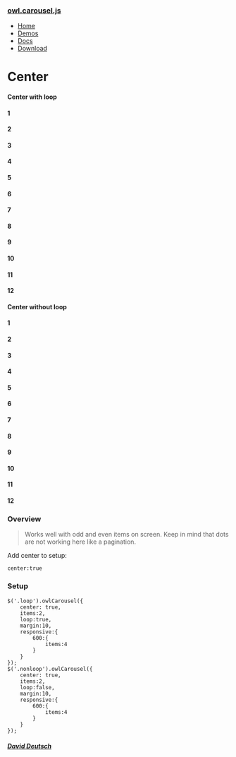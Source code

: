 ### [owl.carousel.js](/OwlCarousel2/)

<span id="toggle-nav" class="right"> </span>

-   [Home](/OwlCarousel2/index.html)
-   [Demos](/OwlCarousel2/demos/demos.html)
-   [Docs](/OwlCarousel2/docs/started-welcome.html)
-   [Download](https://github.com/OwlCarousel2/OwlCarousel2/archive/2.3.4.zip) <span class="download"></span>

Center
======

#### Center with loop

#### 1

#### 2

#### 3

#### 4

#### 5

#### 6

#### 7

#### 8

#### 9

#### 10

#### 11

#### 12

  

#### Center without loop

#### 1

#### 2

#### 3

#### 4

#### 5

#### 6

#### 7

#### 8

#### 9

#### 10

#### 11

#### 12

### Overview

> Works well with odd and even items on screen. Keep in mind that dots are not working here like a pagination.

Add center to setup:

    center:true

### Setup

    $('.loop').owlCarousel({
        center: true,
        items:2,
        loop:true,
        margin:10,
        responsive:{
            600:{
                items:4
            }
        }
    });
    $('.nonloop').owlCarousel({
        center: true,
        items:2,
        loop:false,
        margin:10,
        responsive:{
            600:{
                items:4
            }
        }
    });

##### [David Deutsch](/OwlCarousel2/docs/support-contact.html) <a href="https://twitter.com/share?url=https://github.com/OwlCarousel2/OwlCarousel2&amp;text=Owl%20Carousel%20-%20This%20is%20so%20awesome!%20" id="custom-tweet-button"></a>
